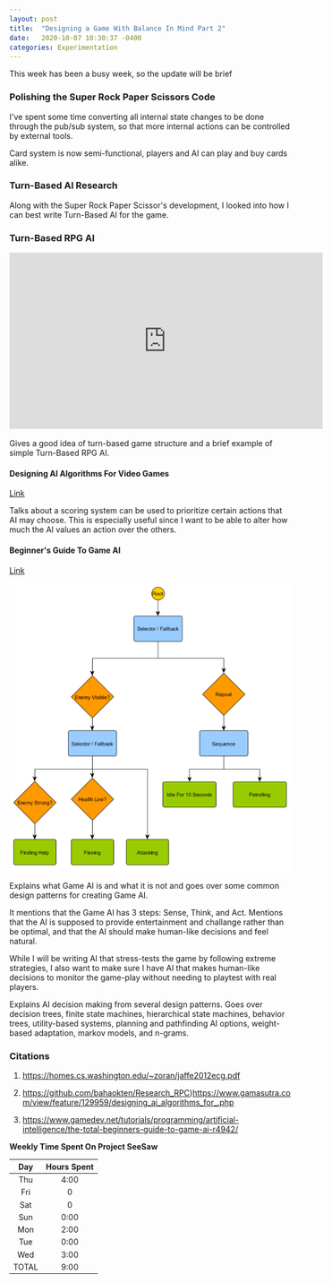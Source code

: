 ```yaml
---
layout: post
title:  "Designing a Game With Balance In Mind Part 2"
date:   2020-10-07 10:30:37 -0400
categories: Experimentation
---
```


This week has been a busy week, so the update will be brief

### Polishing the Super Rock Paper Scissors Code

I've spent some time converting all internal state changes to be done through the pub/sub system, so that more internal actions can be controlled by external tools.

Card system is now semi-functional, players and AI can play and buy cards alike.

### Turn-Based AI Research

Along with the Super Rock Paper Scissor's development, I looked into how I can best write Turn-Based AI for the game.

### Turn-Based RPG AI

<iframe width="560" height="315" src="https://www.youtube.com/embed/B8f16Iew8DY" frameborder="0" allow="accelerometer; autoplay; clipboard-write; encrypted-media; gyroscope; picture-in-picture" allowfullscreen></iframe>

Gives a good idea of turn-based game structure and a brief example of simple Turn-Based RPG AI.

#### Designing AI Algorithms For Video Games

[Link](https://www.gamasutra.com/view/feature/129959/designing_ai_algorithms_for_.php)

Talks about a scoring system can be used to prioritize certain actions that AI may choose. This is especially useful since I want to be able to alter how much the AI values an action over the others.  

#### Beginner's Guide To Game AI

[Link](https://www.gamedev.net/tutorials/programming/artificial-intelligence/the-total-beginners-guide-to-game-ai-r4942/)

![m](/Resources/AIStates.PNG)

Explains what Game AI is and what it is not and goes over some common design patterns for creating Game AI.

It mentions that the Game AI has 3 steps: Sense, Think, and Act.
Mentions that the AI is supposed to provide entertainment and challange rather than be optimal, and that the AI should make human-like decisions and feel natural.

While I will be writing AI that stress-tests the game by following extreme strategies, I also want to make sure I have AI that makes human-like decisions to monitor the game-play without needing to playtest with real players.

Explains AI decision making from several design patterns. Goes over decision trees, finite state machines, hierarchical state machines, behavior trees, utility-based systems, planning and pathfinding AI options, weight-based adaptation, markov models, and n-grams.


### Citations

1) https://homes.cs.washington.edu/~zoran/jaffe2012ecg.pdf

2) https://github.com/bahaokten/Research_RPC)https://www.gamasutra.com/view/feature/129959/designing_ai_algorithms_for_.php

3) https://www.gamedev.net/tutorials/programming/artificial-intelligence/the-total-beginners-guide-to-game-ai-r4942/



**Weekly Time Spent On Project SeeSaw**

| Day  | Hours Spent |
|:-:|:-:|
| Thu | 4:00| 
| Fri | 0| 
| Sat | 0| 
| Sun | 0:00| 
| Mon | 2:00| 
| Tue | 0:00| 
| Wed | 3:00|
|TOTAL | 9:00| 